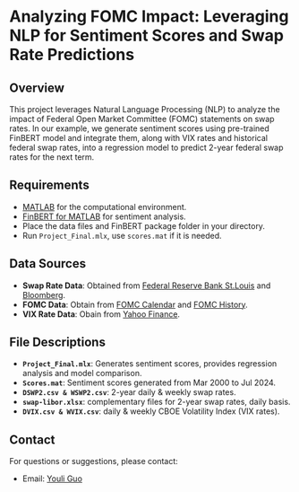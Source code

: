 # Analyzing FOMC Impact: Leveraging NLP for Sentiment Scores and Swap Rate Predictions

## Overview

This project leverages Natural Language Processing (NLP) to analyze the impact of Federal Open Market Committee (FOMC) statements on swap rates. In our example, we generate sentiment scores using pre-trained FinBERT model and integrate them, along with VIX rates and historical federal swap rates, into a regression model to predict 2-year federal swap rates for the next term.

## Requirements

- [MATLAB](https://www.mathworks.com/products/matlab.html) for the computational environment.
- [FinBERT for MATLAB](https://github.com/matlab-deep-learning/transformer-models) for sentiment analysis.
- Place the data files and FinBERT package folder in your directory.
- Run `Project_Final.mlx`, use `scores.mat` if it is needed.

## Data Sources

- **Swap Rate Data**: Obtained from [Federal Reserve Bank St.Louis](https://fred.stlouisfed.org/categories/32299) and [Bloomberg](https://www.bloomberg.com/professional/products/bloomberg-terminal/).
- **FOMC Data**: Obtain from [FOMC Calendar](https://www.federalreserve.gov/monetarypolicy/fomccalendars.htm) and [FOMC History](https://www.federalreserve.gov/monetarypolicy/fomc_historical_year.htm).
- **VIX Rate Data**: Obain from [Yahoo Finance](https://finance.yahoo.com/quote/%5EVIX/history/).

## File Descriptions

- **`Project_Final.mlx`**: Generates sentiment scores, provides regression analysis and model comparison.
- **`Scores.mat`**: Sentiment scores generated from Mar 2000 to Jul 2024.
- **`DSWP2.csv & WSWP2.csv`**: 2-year daily & weekly swap rates.
- **`swap-libor.xlsx`**: complementary files for 2-year swap rates, daily basis.
- **`DVIX.csv & WVIX.csv`**: daily & weekly CBOE Volatility Index (VIX rates).

## Contact

For questions or suggestions, please contact:

- Email: [Youli Guo](mailto:youliguo0530@gmail.com)
